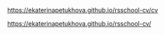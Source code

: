 https://ekaterinapetukhova.github.io/rsschool-cv/cv

https://ekaterinapetukhova.github.io/rsschool-cv/
